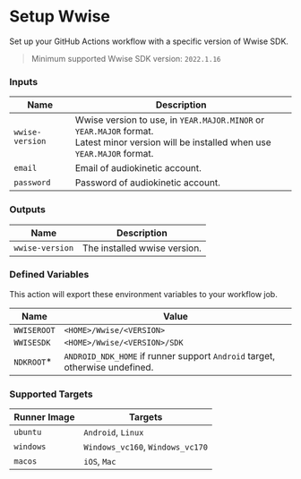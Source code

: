 # Setup Wwise

Set up your GitHub Actions workflow with a specific version of Wwise SDK.

> Minimum supported Wwise SDK version: `2022.1.16`

### Inputs

| Name            | Description                                                                                                                                    |
| --------------- | ---------------------------------------------------------------------------------------------------------------------------------------------- |
| `wwise-version` | Wwise version to use, in `YEAR.MAJOR.MINOR` or `YEAR.MAJOR` format. <br/> Latest minor version will be installed when use `YEAR.MAJOR` format. |
| `email`         | Email of audiokinetic account.                                                                                                                 |
| `password`      | Password of audiokinetic account.                                                                                                              |

### Outputs

| Name            | Description                  |
| --------------- | ---------------------------- |
| `wwise-version` | The installed wwise version. |

### Defined Variables

This action will export these environment variables to your workflow job.

| Name        | Value                                                                       |
| ----------- | --------------------------------------------------------------------------- |
| `WWISEROOT` | `<HOME>/Wwise/<VERSION>`                                                    |
| `WWISESDK`  | `<HOME>/Wwise/<VERSION>/SDK`                                                |
| `NDKROOT`\* | `ANDROID_NDK_HOME` if runner support `Android` target, otherwise undefined. |

### Supported Targets

| Runner Image | Targets                          |
| ------------ | -------------------------------- |
| `ubuntu`     | `Android`, `Linux`               |
| `windows`    | `Windows_vc160`, `Windows_vc170` |
| `macos`      | `iOS`, `Mac`                     |
